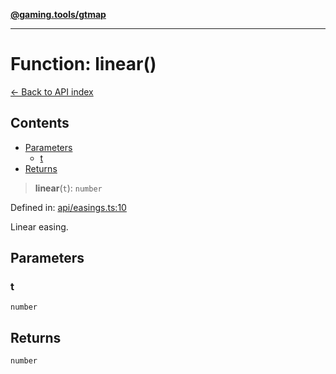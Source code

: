 [**@gaming.tools/gtmap**](README.md)

***

# Function: linear()

[← Back to API index](./README.md)

## Contents

- [Parameters](#parameters)
  - [t](#t)
- [Returns](#returns)

> **linear**(`t`): `number`

Defined in: [api/easings.ts:10](https://github.com/gamingtools/gt-map/blob/02ad961dd733041f2c6c39034ee7c302a553f45a/packages/gtmap/src/api/easings.ts#L10)

Linear easing.

## Parameters

### t

`number`

## Returns

`number`
